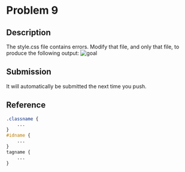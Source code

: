 # Problem 9

## Description

The style.css file contains errors. Modify that file, and only that file, to produce the following output:
![goal](screenshot.png)

## Submission

It will automatically be submitted the next time you push.

## Reference

```css
.classname {  
    ...  
}  
#idname {  
    ...  
}  
tagname {  
    ...  
}
```
